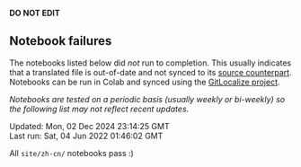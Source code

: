 __DO NOT EDIT__

## Notebook failures

The notebooks listed below did *not* run to completion. This usually indicates
that a translated file is out-of-date and not synced to its
[source counterpart](../en-snapshot/). Notebooks can be run in Colab and synced
using the [GitLocalize project](https://gitlocalize.com/tensorflow/docs-l10n).

*Notebooks are tested on a periodic basis (usually weekly or bi-weekly) so the
following list may not reflect recent updates.*

Updated: Mon, 02 Dec 2024 23:14:25 GMT<br/>
Last run: Sat, 04 Jun 2022 01:46:02 GMT

All <code>site/zh-cn/</code> notebooks pass :)

